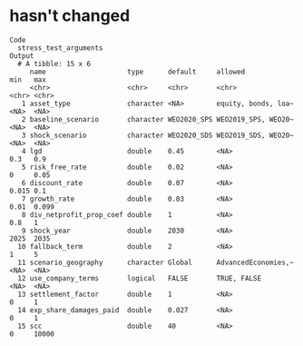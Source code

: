# hasn't changed

    Code
      stress_test_arguments
    Output
      # A tibble: 15 x 6
         name                    type      default     allowed             min   max  
         <chr>                   <chr>     <chr>       <chr>               <chr> <chr>
       1 asset_type              character <NA>        equity, bonds, loa~ <NA>  <NA> 
       2 baseline_scenario       character WEO2020_SPS WEO2019_SPS, WEO20~ <NA>  <NA> 
       3 shock_scenario          character WEO2020_SDS WEO2019_SDS, WEO20~ <NA>  <NA> 
       4 lgd                     double    0.45        <NA>                0.3   0.9  
       5 risk_free_rate          double    0.02        <NA>                0     0.05 
       6 discount_rate           double    0.07        <NA>                0.015 0.1  
       7 growth_rate             double    0.03        <NA>                0.01  0.099
       8 div_netprofit_prop_coef double    1           <NA>                0.8   1    
       9 shock_year              double    2030        <NA>                2025  2035 
      10 fallback_term           double    2           <NA>                1     5    
      11 scenario_geography      character Global      AdvancedEconomies,~ <NA>  <NA> 
      12 use_company_terms       logical   FALSE       TRUE, FALSE         <NA>  <NA> 
      13 settlement_factor       double    1           <NA>                0     1    
      14 exp_share_damages_paid  double    0.027       <NA>                0     1    
      15 scc                     double    40          <NA>                0     10000

